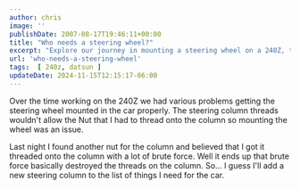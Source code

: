 ```yaml
---
author: chris
image: ''
publishDate: 2007-08-17T19:46:11+00:00
title: "Who needs a steering wheel?"
excerpt: "Explore our journey in mounting a steering wheel on a 240Z, the challenges faced, and solutions to steering column issues."
url: 'who-needs-a-steering-wheel'
tags:  [ 240z, datsun ] 
updateDate: 2024-11-15T12:15:17-06:00
---
```


Over the time working on the 240Z we had various problems getting the steering wheel mounted in the car properly. The steering column threads wouldn't allow the Nut that I had to thread onto the column so mounting the wheel was an issue.

Last night I found another nut for the column and believed that I got it threaded onto the column with a lot of brute force. Well it ends up that brute force basically destroyed the threads on the column. So... I guess I'll add a new steering column to the list of things I need for the car.
